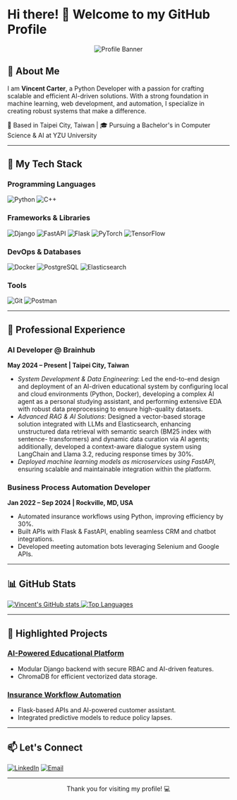 # Hi there! 👋 Welcome to my GitHub Profile

<p align="center"><img src="./images/computer.gif" alt="Profile Banner"/></p>

## 🚀 About Me

I am **Vincent Carter**, a Python Developer with a passion for crafting scalable and efficient AI-driven solutions. With a strong foundation in machine learning, web development, and automation, I specialize in creating robust systems that make a difference.

📍 Based in Taipei City, Taiwan | 🎓 Pursuing a Bachelor's in Computer Science & AI at YZU University

---

## 🔧 My Tech Stack

### Programming Languages
![Python](https://img.shields.io/badge/Python-3776AB?style=for-the-badge&logo=python&logoColor=white)
![C++](https://img.shields.io/badge/C%2B%2B-00599C?style=for-the-badge&logo=c%2B%2B&logoColor=white)

### Frameworks & Libraries
![Django](https://img.shields.io/badge/Django-092E20?style=for-the-badge&logo=django&logoColor=white)
![FastAPI](https://img.shields.io/badge/FastAPI-009688?style=for-the-badge&logo=fastapi&logoColor=white)
![Flask](https://img.shields.io/badge/Flask-000000?style=for-the-badge&logo=flask&logoColor=white)
![PyTorch](https://img.shields.io/badge/PyTorch-EE4C2C?style=for-the-badge&logo=pytorch&logoColor=white)
![TensorFlow](https://img.shields.io/badge/TensorFlow-FF6F00?style=for-the-badge&logo=tensorflow&logoColor=white)

### DevOps & Databases
![Docker](https://img.shields.io/badge/Docker-2496ED?style=for-the-badge&logo=docker&logoColor=white)
![PostgreSQL](https://img.shields.io/badge/PostgreSQL-336791?style=for-the-badge&logo=postgresql&logoColor=white)
![Elasticsearch](https://img.shields.io/badge/Elasticsearch-005571?style=for-the-badge&logo=elasticsearch&logoColor=white)

### Tools
![Git](https://img.shields.io/badge/Git-F05032?style=for-the-badge&logo=git&logoColor=white)
![Postman](https://img.shields.io/badge/Postman-FF6C37?style=for-the-badge&logo=postman&logoColor=white)

---

## 💼 Professional Experience

### AI Developer @ Brainhub
**May 2024 – Present | Taipei City, Taiwan**
- *System Development & Data Engineering*: Led the end-to-end design and deployment of an AI-driven
educational system by configuring local and cloud environments (Python, Docker), developing a complex AI
agent as a personal studying assistant, and performing extensive EDA with robust data preprocessing to ensure
high-quality datasets.
- *Advanced RAG & AI Solutions*: Designed a vector-based storage solution integrated with LLMs and
Elasticsearch, enhancing unstructured data retrieval with semantic search (BM25 index with sentence-
transformers) and dynamic data curation via AI agents; additionally, developed a context-aware dialogue system
using LangChain and Llama 3.2, reducing response times by 30%.
- *Deployed machine learning models as microservices using FastAPI*, ensuring scalable and maintainable
integration within the platform.

### Business Process Automation Developer
**Jan 2022 – Sep 2024 | Rockville, MD, USA**
- Automated insurance workflows using Python, improving efficiency by 30%.
- Built APIs with Flask & FastAPI, enabling seamless CRM and chatbot integrations.
- Developed meeting automation bots leveraging Selenium and Google APIs.

---

## 📊 GitHub Stats

<a href="https://github.com/purleaf">
  <img src="https://github-readme-stats.vercel.app/api?username=purleaf&show_icons=true&theme=tokyonight" alt="Vincent's GitHub stats"/>
</a>
<a href="https://github.com/purleaf">
  <img src="https://github-readme-stats.vercel.app/api/top-langs/?username=purleaf&layout=compact&theme=tokyonight" alt="Top Languages"/>
</a>

---

## 🌟 Highlighted Projects

### [AI-Powered Educational Platform](https://github.com/vincentcarter/ai-edu-platform)
- Modular Django backend with secure RBAC and AI-driven features.
- ChromaDB for efficient vectorized data storage.

### [Insurance Workflow Automation](https://github.com/vincentcarter/insurance-automation)
- Flask-based APIs and AI-powered customer assistant.
- Integrated predictive models to reduce policy lapses.

---

## 📫 Let's Connect

[![LinkedIn](https://img.shields.io/badge/LinkedIn-0A66C2?style=for-the-badge&logo=linkedin&logoColor=white)](https://linkedin.com/in/purleaf)
[![Email](https://img.shields.io/badge/Email-EA4335?style=for-the-badge&logo=gmail&logoColor=white)](mailto:vincent.carter@myyahoo.com)

---

<p align="center">Thank you for visiting my profile! 💻</p>
